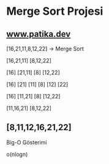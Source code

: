 # Merge Sort Projesi

## www.patika.dev 

[16,21,11,8,12,22] -> Merge Sort 

  [16,21,11]         [8,12,22]

 [16] [21,11]        [8] [12,22]

 [16] [21] [11]     [8] [12] [22]

 [16] [11,21]       [8] [12,22]

 [11,16,21]  [8,12,22]

 [8,11,12,16,21,22]
---
Big-O Gösterimi

o(nlogn)
